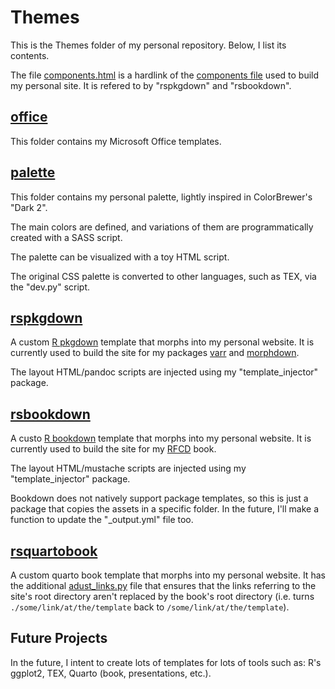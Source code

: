 # Themes

This is the Themes folder of my personal repository. Below, I list its contents.

The file [components.html](components.html) is a hardlink of the [components file](https://github.com/ricardo-semiao/ricardo-semiao.github.io/blob/main/site_assets/components.html) used to build my personal site. It is refered to by "rspkgdown" and "rsbookdown".


## [office](themes\office)

This folder contains my Microsoft Office templates.


## [palette](themes\palette)

This folder contains my personal palette, lightly inspired in ColorBrewer's "Dark 2".

The main colors are defined, and variations of them are programmatically created with a SASS script.

The palette can be visualized with a toy HTML script.

The original CSS palette is converted to other languages, such as TEX, via the "dev.py" script.


## [rspkgdown](themes\rspkgdown)

A custom [R pkgdown](https://pkgdown.r-lib.org/) template that morphs into my personal website. It is currently used to build the site for my packages [varr](https://ricardo-semiao.github.io/varr/) and [morphdown](https://ricardo-semiao.github.io/morphdown/).

The layout HTML/pandoc scripts are injected using my "template_injector" package.


## [rsbookdown](themes\rsbookdown)

A custo [R bookdown](https://bookdown.org/) template that morphs into my personal website. It is currently used to build the site for my [RFCD](https://ricardo-semiao.github.io/RFCD/) book.

The layout HTML/mustache scripts are injected using my "template_injector" package.

Bookdown does not natively support package templates, so this is just a package that copies the assets in a specific folder. In the future, I'll make a function to update the "_output.yml" file too.


## [rsquartobook](themes\rsquartobook)

A custom quarto book template that morphs into my personal website. It has the additional [adust_links.py](themes\rsquartobook\template\adust_links.py) file that ensures that the links referring to the site's root directory aren't replaced by the book's root directory (i.e. turns `./some/link/at/the/template` back to `/some/link/at/the/template`).  


## Future Projects

In the future, I intent to create lots of templates for lots of tools such as: R's ggplot2, TEX, Quarto (book, presentations, etc.).
